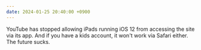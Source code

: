 ```yaml
---
date: 2024-01-25 20:40:00 +0900
---
```


YouTube has stopped allowing iPads running iOS 12 from accessing the site via its app. And if you have a kids account, it won't work via Safari either. The future sucks.
